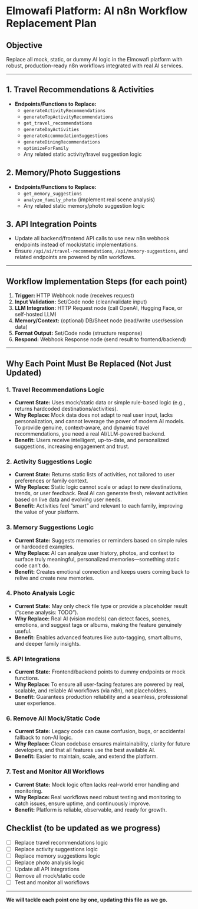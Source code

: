 # Elmowafi Platform: AI n8n Workflow Replacement Plan

## Objective
Replace all mock, static, or dummy AI logic in the Elmowafi platform with robust, production-ready n8n workflows integrated with real AI services.

---

## 1. Travel Recommendations & Activities
- **Endpoints/Functions to Replace:**
  - `generateActivityRecommendations`
  - `generateTopActivityRecommendations`
  - `get_travel_recommendations`
  - `generateDayActivities`
  - `generateAccommodationSuggestions`
  - `generateDiningRecommendations`
  - `optimizeForFamily`
  - Any related static activity/travel suggestion logic

## 2. Memory/Photo Suggestions
- **Endpoints/Functions to Replace:**
  - `get_memory_suggestions`
  - `analyze_family_photo` (implement real scene analysis)
  - Any related static memory/photo suggestion logic

## 3. API Integration Points
- Update all backend/frontend API calls to use new n8n webhook endpoints instead of mock/static implementations.
- Ensure `/api/ai/travel-recommendations`, `/api/memory-suggestions`, and related endpoints are powered by n8n workflows.

---

## Workflow Implementation Steps (for each point)
1. **Trigger:** HTTP Webhook node (receives request)
2. **Input Validation:** Set/Code node (clean/validate input)
3. **LLM Integration:** HTTP Request node (call OpenAI, Hugging Face, or self-hosted LLM)
4. **Memory/Context:** (optional) DB/Sheet node (read/write user/session data)
5. **Format Output:** Set/Code node (structure response)
6. **Respond:** Webhook Response node (send result to frontend/backend)

---

## Why Each Point Must Be Replaced (Not Just Updated)

### 1. Travel Recommendations Logic
- **Current State:** Uses mock/static data or simple rule-based logic (e.g., returns hardcoded destinations/activities).
- **Why Replace:** Mock data does not adapt to real user input, lacks personalization, and cannot leverage the power of modern AI models. To provide genuine, context-aware, and dynamic travel recommendations, you need a real AI/LLM-powered backend.
- **Benefit:** Users receive intelligent, up-to-date, and personalized suggestions, increasing engagement and trust.

### 2. Activity Suggestions Logic
- **Current State:** Returns static lists of activities, not tailored to user preferences or family context.
- **Why Replace:** Static logic cannot scale or adapt to new destinations, trends, or user feedback. Real AI can generate fresh, relevant activities based on live data and evolving user needs.
- **Benefit:** Activities feel “smart” and relevant to each family, improving the value of your platform.

### 3. Memory Suggestions Logic
- **Current State:** Suggests memories or reminders based on simple rules or hardcoded examples.
- **Why Replace:** AI can analyze user history, photos, and context to surface truly meaningful, personalized memories—something static code can’t do.
- **Benefit:** Creates emotional connection and keeps users coming back to relive and create new memories.

### 4. Photo Analysis Logic
- **Current State:** May only check file type or provide a placeholder result (“scene analysis: TODO”).
- **Why Replace:** Real AI (vision models) can detect faces, scenes, emotions, and suggest tags or albums, making the feature genuinely useful.
- **Benefit:** Enables advanced features like auto-tagging, smart albums, and deeper family insights.

### 5. API Integrations
- **Current State:** Frontend/backend points to dummy endpoints or mock functions.
- **Why Replace:** To ensure all user-facing features are powered by real, scalable, and reliable AI workflows (via n8n), not placeholders.
- **Benefit:** Guarantees production reliability and a seamless, professional user experience.

### 6. Remove All Mock/Static Code
- **Current State:** Legacy code can cause confusion, bugs, or accidental fallback to non-AI logic.
- **Why Replace:** Clean codebase ensures maintainability, clarity for future developers, and that all features use the best available AI.
- **Benefit:** Easier to maintain, scale, and extend the platform.

### 7. Test and Monitor All Workflows
- **Current State:** Mock logic often lacks real-world error handling and monitoring.
- **Why Replace:** Real workflows need robust testing and monitoring to catch issues, ensure uptime, and continuously improve.
- **Benefit:** Platform is reliable, observable, and ready for growth.

## Checklist (to be updated as we progress)
- [ ] Replace travel recommendations logic
- [ ] Replace activity suggestions logic
- [ ] Replace memory suggestions logic
- [ ] Replace photo analysis logic
- [ ] Update all API integrations
- [ ] Remove all mock/static code
- [ ] Test and monitor all workflows

---

**We will tackle each point one by one, updating this file as we go.**
